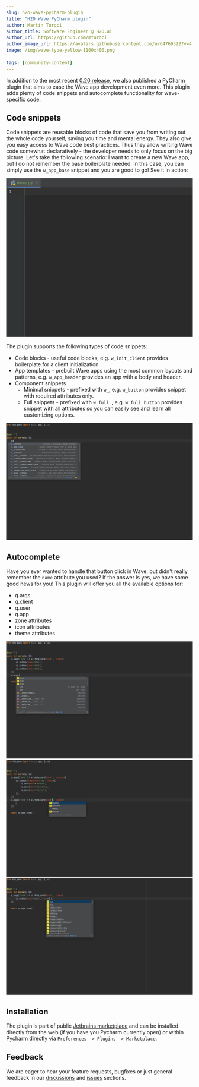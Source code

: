 ```yaml
---
slug: h2o-wave-pycharm-plugin
title: "H2O Wave PyCharm plugin"
author: Martin Turoci
author_title: Software Engineer @ H2O.ai
author_url: https://github.com/mturoci
author_image_url: https://avatars.githubusercontent.com/u/64769322?v=4
image: /img/wave-type-yellow-1100x400.png

tags: [community-content]
---
```


In addition to the most recent [0.20 release](https://wave.h2o.ai/blog/release-0.20), we also published a PyCharm plugin that aims to ease the Wave app development even more. This plugin adds plenty of code snippets and autocomplete functionality for wave-specific code.

<!--truncate-->

## Code snippets

Code snippets are reusable blocks of code that save you from writing out the whole code yourself, saving you time and mental energy. They also give you easy access to Wave code best practices. Thus they allow writing Wave code somewhat declaratively - the developer needs to only focus on the big picture. Let's take the following scenario: I want to create a new Wave app, but I do not remember the base boilerplate needed. In this case, you can simply use the `w_app_base` snippet and you are good to go! See it in action:

![plugin-demo](assets/2022-02-05/plugin-demo.gif)

The plugin supports the following types of code snippets:

* Code blocks - useful code blocks, e.g. `w_init_client` provides boilerplate for a client initialization.
* App templates - prebuilt Wave apps using the most common layouts and patterns, e.g. `w_app_header` provides an app with a body and header.
* Component snippets
  * Minimal snippets - prefixed with `w_`, e.g. `w_button` provides snippet with required attributes only.
  * Full snippets - prefixed with `w_full_`, e.g. `w_full_button` provides snippet with all attributes so you can easily see and learn all customizing options.

![autocomplete1](assets/2022-02-05/autocomplete1.png)

## Autocomplete

Have you ever wanted to handle that button click in Wave, but didn't really remember the `name` attribute you used? If the answer is yes, we have some good news for you! This plugin will offer you all the available options for:

* q.args
* q.client
* q.user
* q.app
* zone attributes
* icon attributes
* theme attributes

![autocomplete2](assets/2022-02-05/autocomplete2.png)
![autocomplete3](assets/2022-02-05/autocomplete3.png)
![autocomplete4](assets/2022-02-05/autocomplete4.png)

## Installation

The plugin is part of public [Jetbrains marketplace](https://plugins.jetbrains.com/plugin/18530-h2o-wave) and can be installed directly from the web (if you have you Pycharm currently open) or within Pycharm directly via `Preferences -> Plugins -> Marketplace`.

## Feedback

We are eager to hear your feature requests, bugfixes or just general feedback in our [discussions](https://github.com/h2oai/wave/discussions) and [issues](https://github.com/h2oai/wave/issues) sections.
